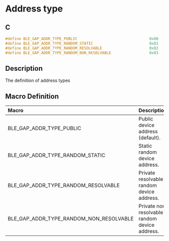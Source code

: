 # Address type

## C

```c
#define BLE_GAP_ADDR_TYPE_PUBLIC                                0x00
#define BLE_GAP_ADDR_TYPE_RANDOM_STATIC                         0x01
#define BLE_GAP_ADDR_TYPE_RANDOM_RESOLVABLE                     0x02
#define BLE_GAP_ADDR_TYPE_RANDOM_NON_RESOLVABLE                 0x03
```

## Description

The definition of address types

## Macro Definition

|Macro|Description|
|:---|:---|
|BLE_GAP_ADDR_TYPE_PUBLIC|Public device address (default).|
|BLE_GAP_ADDR_TYPE_RANDOM_STATIC|Static random device address.|
|BLE_GAP_ADDR_TYPE_RANDOM_RESOLVABLE|Private resolvable random device address.|
|BLE_GAP_ADDR_TYPE_RANDOM_NON_RESOLVABLE|Private non resolvable random device address.|

